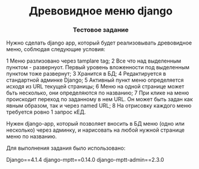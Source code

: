 <h1 align="center"> Древовидное меню django</h1>
<h3 align="center">Тестовое задание</h3>

Нужно сделать django арp, который будет реализовывать древовидное меню, соблюдая
следующие условия:

1 Меню разлизовано через tamplare tag;
2 Все что над выделенным пунктом - развернуот. Первый уровень вложенности под
выделенным пунктом тоже развернут;
3 Хранится в БД;
4 Редактируется в стандартной админке Django;
5 Активный пункт меню определяется исходя из URL текущей страницы;
6 Меню на одной странице может бьть несколько, они определяются по названию;
7 При клике на меню проискодит переход по заданному в нем URL. Он может быть задан как
явным образом, так и через named URL;
8 На отрисовку каждого меню требуется ровно 1 запрос кЕД.

Нужен django-арp, который позволяет вносить в БД меню (одно или несколько) через
админку, и нарисовать на любой нужной странице меню по названию.

Для выполнения задания было использовано:

Django==4.1.4
django-mptt==0.14.0
django-mptt-admin==2.3.0

